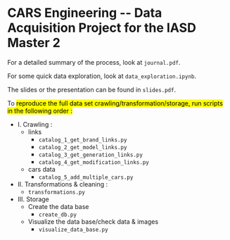 # CARS Engineering -- Data Acquisition Project for the IASD Master 2

For a detailed summary of the process, look at `journal.pdf`.

For some quick data exploration, look at `data_exploration.ipynb`.

The slides or the presentation can be found in `slides.pdf`.

To <mark>reproduce the full data set crawling/transformation/storage<mark>, run scripts in the following order :

- I. Crawling :
  - links 
    - `catalog_1_get_brand_links.py`
    - `catalog_2_get_model_links.py`
    - `catalog_3_get_generation_links.py`
    - `catalog_4_get_modification_links.py`
  - cars data
    - `catalog_5_add_multiple_cars.py`
- II. Transformations & cleaning :
  - `transformations.py`
- III. Storage
  - Create the data base
    - `create_db.py`
  - Visualize the data base/check data & images
    - `visualize_data_base.py`
